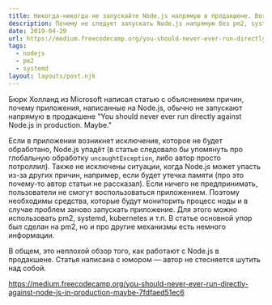 ```yaml
---
title: Никогда-никогда не запускайте Node.js напрямую в продакшене. Возможно.
description: Почему не следует запускать Node.js напрямую без pm2, systemd и т.п.
date: 2019-04-29
url: https://medium.freecodecamp.org/you-should-never-ever-run-directly-against-node-js-in-production-maybe-7fdfaed51ec6
tags:
  - nodejs
  - pm2
  - systemd
layout: layouts/post.njk
---
```

Бюрк Холланд из Microsoft написал статью с объяснением причин, почему приложения, написанные на Node.js, обычно не запускают напрямую в продакшене "You should never ever run directly against Node.js in production. Maybe."

Если в приложении возникнет исключение, которое не будет обработано, Node.js упадёт (в статье следовало бы упомянуть про глобальную обработку `uncaughtException`, либо автор просто потроллил). Также не исключены ситуации, когда Node.js может упасть из-за других причин, например, если будет утечка памяти (про это почему-то автор статьи не рассказал). Если ничего не предпринимать, пользователи не смогут воспользоваться приложением. Поэтому необходимы средства, которые будут мониторить процесс ноды и в случае проблем заново запускать приложение. Для этого можно использовать pm2, systemd, kubernetes и т.п. В статье основной упор был сделан на pm2, но и про другие механизмы есть немного информации.

В общем, это неплохой обзор того, как работают с Node.js в продакшене. Статья написана с юмором — автор не стесняется шутить над собой.

https://medium.freecodecamp.org/you-should-never-ever-run-directly-against-node-js-in-production-maybe-7fdfaed51ec6
